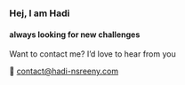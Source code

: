 ### Hej, I am Hadi 
#### always looking for new challenges 


 Want to contact me? I’d love to hear from you 
 
 📧 contact@hadi-nsreeny.com
